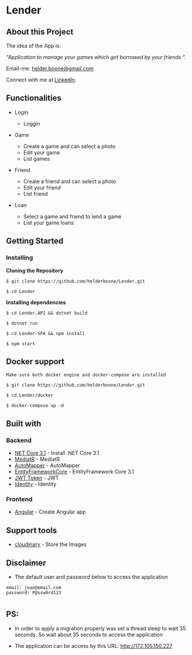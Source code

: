 # Lender

## About this Project

The idea of the App is:

_"Application to manage your games which got borrowed by your friends
"._

Email-me: helder.boone@gmail.com

Connect with me at [LinkedIn](https://www.linkedin.com/in/helder-boone-493a7784).

## Functionalities

- Login
	- Loggin

- Game 
	- Create a game and can select a photo
    - Edit your game
    - List games

- Friend 
	- Create a friend and can select a photo
    - Edit your friend
    - List friend

- Loan 
	- Select a game and friend to lend a game
  - List your game loans

## Getting Started

### Installing

**Cloning the Repository**

```
$ git clone https://github.com/helderboone/Lender.git

$ cd Lender
```

**Installing dependencies**

```
$ cd Lender.API && dotnet build
```

```
$ dotnet run
```

```
$ cd Lender-SPA && npm install
```

```
$ npm start
```


## Docker support
    Make sure both docker engine and docker-compose are installed

```
$ git clone https://github.com/helderboone/Lender.git

$ cd Lender/docker

$ docker-compose up -d
```
	
## Built with

### Backend
- [NET Core 3.1](https://dotnet.microsoft.com/download/dotnet-core/3.1) - Install .NET Core 3.1 
- [MediatR](https://github.com/jbogard/MediatR) - MediatR
- [AutoMapper](https://automapper.org/) - AutoMapper
- [EntityFrameworkCore](https://docs.microsoft.com/pt-br/ef/core/) - EntityFramework Core 3.1
- [JWT Token](https://jwt.io/) - JWT
- [Identity](https://docs.microsoft.com/pt-br/aspnet/core/security/authentication/customize-identity-model?view=aspnetcore-3.1) - Identity


### Frontend
- [Angular](https://angular.io//) - Create Angular app

## Support tools

- [cloudinary](https://cloudinary.com/) - Store the Images

## Disclaimer
 - The default user and password below to access the application
 
```
email: joao@email.com
password: P@ssw0rd123
```
#
## PS:
- In order to apply a migration properly was set a thread sleep to wait 35 seconds. So wait about 35 seconds to access the application

- The application can be access by this URL: http://172.105.150.227